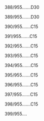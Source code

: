 388/955.......D30 


389/955.......D30 


390/955.......C15 


391/955.......C15 


392/955.......C15 


393/955.......C15 


394/955.......C15 


395/955.......C15 


396/955.......C15 


397/955.......C15 


398/955.......C15 


399/955.... 

